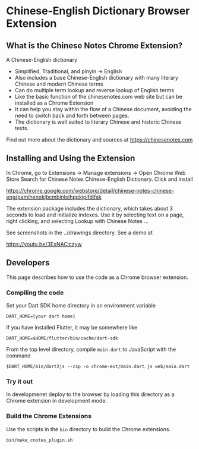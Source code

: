 # Chinese-English Dictionary Browser Extension

## What is the Chinese Notes Chrome Extension?

A Chinese-English dictionary 
- Simplified, Traditional, and pinyin -> English
- Also includes a base Chinese-English dictionary with many literary Chinese and
  modern Chinese terms
- Can do multiple term lookup and reverse lookup of English terms
- Like the basic function of the chinesenotes.com web site but can be installed
  as a Chrome Extension
- It can help you stay within the flow of a Chinese document, avoiding the need
  to switch back and forth between pages.
- The dictionary is well suited to literary Chinese and historic Chinese texts.

Find out more about the dictionary and sources at https://chinesenotes.com 

## Installing and Using the Extension

In Chrome, go to Extensions -> Manage extensions -> Open Chrome Web Store
Search for Chinese Notes Chinese-English Dictionary. Click and install

https://chrome.google.com/webstore/detail/chinese-notes-chinese-eng/pamihenokjbcmbinloihppkjplfdifak 

The extension package includes the dictionary, which takes about 3 seconds to
load and initialize indexes. Use it by selecting text on a page, right clicking,
and selecting Lookup with Chinese Notes ...

See screenshots in the ../drawings directory. See a demo at

https://youtu.be/3ExNACiczyw

## Developers

This page describes how to use the code as a Chrome browser extension.

### Compiling the code

Set your Dart SDK home directory in an environment variable

```shell
DART_HOME=[your dart home]
```

If you have installed Flutter, it may be somewhere like

```shell
DART_HOME=$HOME/flutter/bin/cache/dart-sdk
```

From the top level directory, compile `main.dart` to JavaScript with the command

```shell
$DART_HOME/bin/dart2js --csp -o chrome-ext/main.dart.js web/main.dart 
```

### Try it out

In developmenet deploy to the browser by loading this directory as a Chrome
extension in development mode.

### Build the Chrome Extensions

Use the scripts in the `bin` directory to build the Chrome extensions.

```shell
bin/make_cnotes_plugin.sh
```